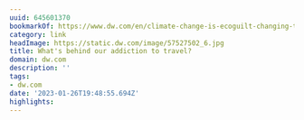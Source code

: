 ```yaml
---
uuid: 645601370
bookmarkOf: https://www.dw.com/en/climate-change-is-ecoguilt-changing-the-way-we-travel/a-57528407
category: link
headImage: https://static.dw.com/image/57527502_6.jpg
title: What's behind our addiction to travel?
domain: dw.com
description: ''
tags:
- dw.com
date: '2023-01-26T19:48:55.694Z'
highlights:
---
```



